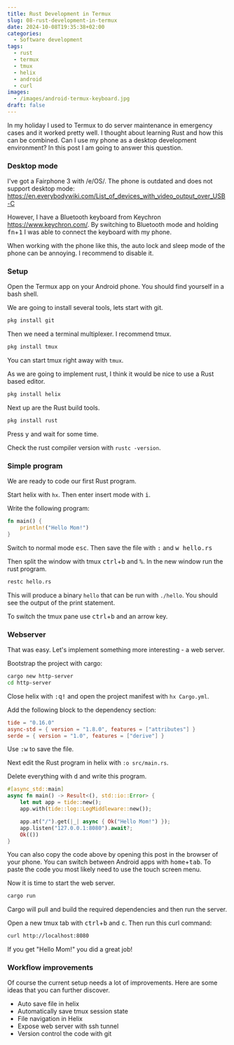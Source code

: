 ```yaml
---
title: Rust Development in Termux
slug: 08-rust-development-in-termux
date: 2024-10-08T19:35:38+02:00
categories:
  - Software development
tags:
  - rust
  - termux
  - tmux
  - helix
  - android
  - curl
images:
  - /images/android-termux-keyboard.jpg
draft: false
---
```

In my holiday I used to Termux to do server maintenance in emergency cases and it worked pretty well. I thought about learning Rust and how this can be combined. Can I use my phone as a desktop development environment? In this post I am going to answer this question.

<!--more-->
### Desktop mode

I've got a Fairphone 3 with /e/OS/. The phone is outdated and does not support desktop mode: <https://en.everybodywiki.com/List_of_devices_with_video_output_over_USB-C>

However, I have a Bluetooth keyboard from Keychron <https://www.keychron.com/>. By switching to Bluetooth mode and holding <kbd>fn</kbd>+<kbd>1</kbd> I was able to connect the keyboard with my phone.

When working with the phone like this, the auto lock and sleep mode of the phone can be annoying. I recommend to disable it.
### Setup

Open the Termux app on your Android phone. You should find yourself in a bash shell.

We are going to install several tools, lets start with git.

```bash
pkg install git
```

Then we need a terminal multiplexer. I recommend tmux.

```bash
pkg install tmux
```

You can start tmux right away with `tmux`.

As we are going to implement rust, I think it would be nice to use a Rust based editor.

```bash
pkg install helix
```

Next up are the Rust build tools.

```bash
pkg install rust
```

Press <kbd>y</kbd> and wait for some time.

Check the rust compiler version with `rustc -version`.

### Simple program

We are ready to code our first Rust program.

Start helix with `hx`. Then enter insert mode with <kbd>i</kbd>.

Write the following program:

```rust
fn main() {
	println!("Hello Mom!")
}
```

Switch to normal mode <kbd>esc</kbd>. Then save the file with <kbd>:</kbd> and <kbd>w hello.rs</kbd>

Then split the window with tmux <kbd>ctrl</kbd>+<kbd>b</kbd> and <kbd>%</kbd>. In the new window run the rust program.

```bash
restc hello.rs
```

This will produce a binary `hello` that can be run with `./hello`. You should see the output of the print statement.

To switch the tmux pane use <kbd>ctrl</kbd>+<kbd>b</kbd> and an arrow key.

### Webserver

That was easy. Let's implement something more interesting - a web server.

Bootstrap the project with cargo:

```bash
cargo new http-server
cd http-server
```

Close helix with <kbd>:q!</kbd> and open the project manifest with `hx Cargo.yml`.

Add the following block to the dependency section:

```toml
tide = "0.16.0"
async-std = { version = "1.8.0", features = ["attributes"] }
serde = { version = "1.0", features = ["derive"] }
```

Use <kbd>:w</kbd> to save the file.

Next edit the Rust program in helix with `:o src/main.rs`.

Delete everything with <kbd>d</kbd> and write this program.

```rust
#[async_std::main]
async fn main() -> Result<(), std::io::Error> {
    let mut app = tide::new();
    app.with(tide::log::LogMiddleware::new());

    app.at("/").get(|_| async { Ok("Hello Mom!") });
    app.listen("127.0.0.1:8080").await?;
    Ok(())
}
```

You can also copy the code above by opening this post in the browser of your phone. You can switch between Android apps with <kbd>home</kbd>+<kbd>tab</kbd>. To paste the code you most likely need to use the touch screen menu.

Now it is time to start the web server.

```bash
cargo run
```

Cargo will pull and build the required dependencies and then run the server.

Open a new tmux tab with <kbd>ctrl</kbd>+<kbd>b</kbd> and <kbd>c</kbd>.  Then run this curl command:

```bash
curl http://localhost:8080
```

If you get "Hello Mom!" you did a great job!

### Workflow improvements

Of course the current setup needs a lot of improvements. Here are some ideas that you can further discover.

* Auto save file in helix
* Automatically save tmux session state
* File navigation in Helix
* Expose web server with ssh tunnel
* Version control the code with git
